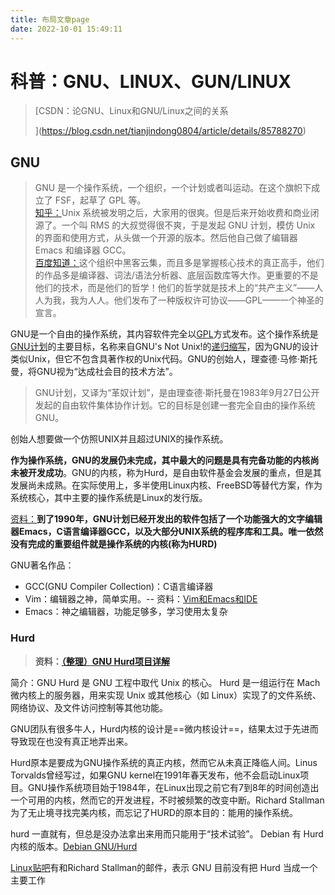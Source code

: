 ```yaml
---
title: 布局文章page
date: 2022-10-01 15:49:11
---
```

# 科普：GNU、LINUX、GUN/LINUX

> [CSDN：论GNU、Linux和GNU/Linux之间的关系
> 
> ](https://blog.csdn.net/tianjindong0804/article/details/85788270)

## GNU

> GNU 是一个操作系统，一个组织，一个计划或者叫运动。在这个旗帜下成立了 FSF，起草了 GPL 等。<br>
> [知乎：](https://www.zhihu.com/question/319783573/answer/656033035)Unix 系统被发明之后，大家用的很爽。但是后来开始收费和商业闭源了。一个叫 RMS 的大叔觉得很不爽，于是发起 GNU 计划，模仿 Unix 的界面和使用方式，从头做一个开源的版本。然后他自己做了编辑器 Emacs 和编译器 GCC。<br>
> [百度知道：](https://zhidao.baidu.com/question/1701652967552092220.html)这个组织中黑客云集，而且多是掌握核心技术的真正高手，他们的作品多是编译器、词法/语法分析器、底层函数库等大作。更重要的不是他们的技术，而是他们的哲学！他们的哲学就是技术上的“共产主义”——人人为我，我为人人。他们发布了一种版权许可协议——GPL——一个神圣的宣言。

GNU是一个自由的操作系统，其内容软件完全以[GPL](https://baike.baidu.com/item/GPL/2357903)方式发布。这个操作系统是[GNU计划](https://baike.baidu.com/item/GNU%E8%AE%A1%E5%88%92)的主要目标，名称来自GNU's Not Unix!的[递归缩写](https://www.cnblogs.com/wonderow/archive/2005/07/09/189523.html)，因为GNU的设计类似Unix，但它不包含具著作权的Unix代码。GNU的创始人，理查德·马修·斯托曼，将GNU视为“达成社会目的技术方法”。

> GNU计划，又译为“革奴计划”，是由理查德·斯托曼在1983年9月27日公开发起的自由软件集体协作计划。它的目标是创建一套完全自由的操作系统GNU。

创始人想要做一个仿照UNIX并且超过UNIX的操作系统。

**作为操作系统，GNU的发展仍未完成，其中最大的问题是具有完备功能的内核尚未被开发成功**。GNU的内核，称为Hurd，是自由软件基金会发展的重点，但是其发展尚未成熟。在实际使用上，多半使用Linux内核、FreeBSD等替代方案，作为系统核心，其中主要的操作系统是Linux的发行版。

[资料：](https://blog.csdn.net/tianjindong0804/article/details/85788270)**到了1990年，GNU计划已经开发出的软件包括了一个功能强大的文字编辑器Emacs，C语言编译器GCC，以及大部分UNIX系统的程序库和工具。唯一依然没有完成的重要组件就是操作系统的内核(称为HURD)**

GNU著名作品：

- GCC(GNU Compiler Collection)：C语言编译器
- Vim：编辑器之神，简单实用。-- 资料：[Vim和Emacs和IDE](https://baijiahao.baidu.com/s?id=1595652598707033588&wfr=spider&for=pc)
- Emacs：神之编辑器，功能足够多，学习使用太复杂

### Hurd

> **资料：**[**（整理）GNU Hurd项目详解**](http://www.ha97.com/3188.html)

简介：GNU Hurd 是 GNU 工程中取代 Unix 的核心。 Hurd 是一组运行在 Mach 微内核上的服务器，用来实现 Unix 或其他核心（如 Linux）实现了的文件系统、网络协议、及文件访问控制等其他功能。

GNU团队有很多牛人，Hurd内核的设计是==微内核设计==，结果太过于先进而导致现在也没有真正地弄出来。

Hurd原本是要成为GNU操作系统的真正内核，然而它从未真正降临人间。Linus Torvalds曾经写过，如果GNU kernel在1991年春天发布，他不会启动Linux项目。GNU操作系统项目始于1984年，在Linux出现之前它有7到8年的时间创造出一个可用的内核，然而它的开发进程，不时被频繁的改变中断。Richard Stallman为了无止境寻找完美内核，而忘记了HURD的原本目的：能用的操作系统。

hurd 一直就有，但总是没办法拿出来用而只能用于“技术试验”。
Debian 有 Hurd 内核的版本。[Debian GNU/Hurd](https://baike.baidu.com/item/Debian%20GNU%2FHurd/911411?fr=aladdin)

[Linux贴吧](http://tieba.baidu.com/p/5592533239)有和Richard Stallman的邮件，表示 GNU 目前没有把 Hurd 当成一个主要工作
